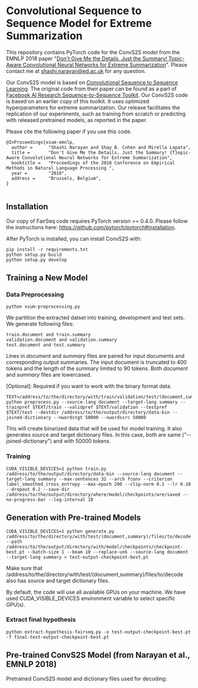 # Convolutional Sequence to Sequence Model for Extreme Summarization

This repository contains PyTorch code for the ConvS2S model from the EMNLP 2018 paper "[Don't Give Me the Details, Just the Summary! Topic-Aware Convolutional Neural Networks for Extreme Summarization](https://arxiv.org/abs/1808.08745)". Please contact me at shashi.narayan@ed.ac.uk for any question.

Our ConvS2S model is based on [Convolutional Sequence to Sequence Learning](https://arxiv.org/abs/1705.03122). The original code from their paper can be found as a part of [Facebook AI Research Sequence-to-Sequence Toolkit](https://github.com/pytorch/fairseq). Our ConvS2S code is based on an earlier copy of this toolkit. It uses optimized hyperparameters for extreme summarization. Our release facilitates the replication of our experiments, such as training from scratch or predicting with released pretrained models, as reported in the paper.

Please cite the following paper if you use this code.

```
@InProceedings{xsum-emnlp,
  author =      "Shashi Narayan and Shay B. Cohen and Mirella Lapata",
  title =       "Don't Give Me the Details, Just the Summary! {T}opic-Aware Convolutional Neural Networks for Extreme Summarization",
  booktitle =   "Proceedings of the 2018 Conference on Empirical Methods in Natural Language Processing ",
  year =        "2018",
  address =     "Brussels, Belgium",
}
	
```

## Installation

Our copy of FairSeq code requires PyTorch version >= 0.4.0. Please follow the instructions here: https://github.com/pytorch/pytorch#installation.

After PyTorch is installed, you can install ConvS2S with:
```
pip install -r requirements.txt
python setup.py build
python setup.py develop
```

## Training a New Model

### Data Preprocessing

```
python xsum-preprocessing.py
```

We partition the extracted datset into training, development and test sets. We generate following files: 
``` 
train.document and train.summary
validation.document and validation.summary
test.document and test.summary
```

Lines in *document* and *summary* files are paired for input documents and corresponding output summaries. The input document is truncated to 400 tokens and the length of the summary limited to 90 tokens. Both *document* and *summary* files are lowercased. 


[Optional]: Required if you want to work with the binary format data.

```
TEXT=/address/to/the/directory/with/train/validation/test/(document,summary)/files
python preprocess.py --source-lang document --target-lang summary --trainpref $TEXT/train --validpref $TEXT/validation --testpref $TEXT/test --destdir /address/to/the/output/directory/data-bin --joined-dictionary --nwordstgt 50000 --nwordssrc 50000
```

This will create binarized data that will be used for model training. It also generates source and target dictionary files. In this case, both are same ("--joined-dictionary") and with 50000 tokens. 

### Training

```
CUDA_VISIBLE_DEVICES=1 python train.py /address/to/the/output/directory/data-bin --source-lang document --target-lang summary --max-sentences 32 --arch fconv --criterion label_smoothed_cross_entropy --max-epoch 200 --clip-norm 0.1 --lr 0.10 --dropout 0.2 --save-dir /address/to/the/output/directory/where/model/checkpoints/are/saved --no-progress-bar --log-interval 10
```

## Generation with Pre-trained Models

```
CUDA_VISIBLE_DEVICES=1 python generate.py /address/to/the/directory/with/test/(document,summary)/files/to/decode --path /address/to/the/output/directory/with/model/checkpoints/checkpoint-best.pt --batch-size 1 --beam 10 --replace-unk --source-lang document --target-lang summary > test-output-checkpoint-best.pt
```

Make sure that /address/to/the/directory/with/test/(document,summary)/files/to/decode also has source and target dictionary files.

By default, the code will use all available GPUs on your machine. We have used CUDA_VISIBLE_DEVICES environment variable to select specific GPU(s).

### Extract final hypothesis

```
python extract-hypothesis-fairseq.py -o test-output-checkpoint-best.pt -f final-test-output-checkpoint-best.pt
```

## Pre-trained ConvS2S Model (from Narayan et al., EMNLP 2018)

Pretrained ConvS2S model and dictionary files used for decoding:  
